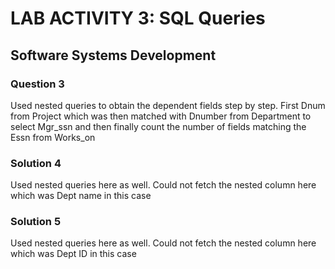 # LAB ACTIVITY 3: SQL Queries
## Software Systems Development

### Question 3
Used nested queries to obtain the dependent fields step by step. First Dnum from Project which was then matched with Dnumber from Department to select Mgr_ssn and then finally count the number of fields matching the Essn from Works_on

### Solution 4
Used nested queries here as well. Could not fetch the nested column here which was Dept name in this case
### Solution 5
Used nested queries here as well. Could not fetch the nested column here which was Dept ID in this case
